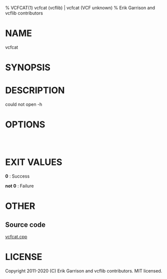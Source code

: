 % VCFCAT(1) vcfcat (vcflib) | vcfcat (VCF unknown)
% Erik Garrison and vcflib contributors

# NAME

vcfcat

# SYNOPSIS



# DESCRIPTION

could not open -h

# OPTIONS

```



```

# EXIT VALUES

**0**
: Success

**not 0**
: Failure

# OTHER

## Source code

[vcfcat.cpp](https://github.com/vcflib/vcflib/blob/master/src/vcfcat.cpp)

# LICENSE

Copyright 2011-2020 (C) Erik Garrison and vcflib contributors. MIT licensed.

<!--
  Created with ./scripts/bin2md.rb scripts/bin2md-template.erb
-->
